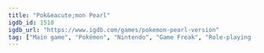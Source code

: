 ```yaml
---
title: "Pok&eacute;mon Pearl"
igdb_id: 1518
igdb_url: "https://www.igdb.com/games/pokemon-pearl-version"
tag: ["Main game", "Pokémon", "Nintendo", "Game Freak", "Role-playing (RPG)", "Turn-based strategy (TBS)", "Adventure", "Single player", "Multiplayer", "Bird view / Isometric", "Side view", "Action", "Fantasy", "Science fiction", "Kids"]
---
```

